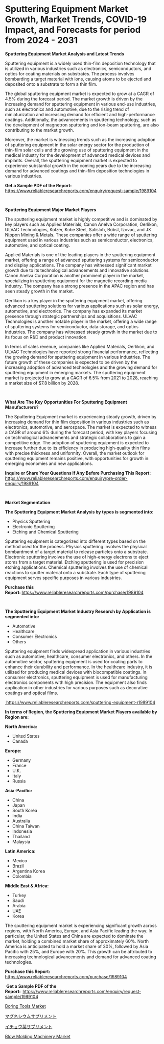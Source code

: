 <p><h1>Sputtering Equipment Market Growth, Market Trends, COVID-19 Impact, and Forecasts for period from 2024 - 2031</h1></p><p><strong>Sputtering Equipment Market Analysis and Latest Trends</strong></p>
<p><p>Sputtering equipment is a widely used thin-film deposition technology that is utilized in various industries such as electronics, semiconductors, and optics for coating materials on substrates. The process involves bombarding a target material with ions, causing atoms to be ejected and deposited onto a substrate to form a thin film. </p><p>The global sputtering equipment market is expected to grow at a CAGR of 4.5% during the forecast period. The market growth is driven by the increasing demand for sputtering equipment in various end-use industries, such as electronics and automotive, due to the rising trend of miniaturization and increasing demand for efficient and high-performance coatings. Additionally, the advancements in sputtering technology, such as the development of magnetron sputtering and ion-beam sputtering, are also contributing to the market growth.</p><p>Moreover, the market is witnessing trends such as the increasing adoption of sputtering equipment in the solar energy sector for the production of thin-film solar cells and the growing use of sputtering equipment in the medical industry for the development of advanced medical devices and implants. Overall, the sputtering equipment market is expected to experience substantial growth in the coming years due to the increasing demand for advanced coatings and thin-film deposition technologies in various industries.</p></p>
<p><strong>Get a Sample PDF of the Report:&nbsp;</strong> <a href="https://www.reliableresearchreports.com/enquiry/request-sample/1989104">https://www.reliableresearchreports.com/enquiry/request-sample/1989104</a></p>
<p>&nbsp;</p>
<p><strong>Sputtering Equipment Major Market Players</strong></p>
<p><p>The sputtering equipment market is highly competitive and is dominated by key players such as Applied Materials, Canon Anelva Corporation, Oerlikon, ULVAC Technologies, Kolzer, Kobe Steel, Satisloh, Bobst, Izovac, and JX Nippon Mining & Metals. These companies offer a wide range of sputtering equipment used in various industries such as semiconductor, electronics, automotive, and optical coating.</p><p>Applied Materials is one of the leading players in the sputtering equipment market, offering a range of advanced sputtering systems for semiconductor and display applications. The company has witnessed significant market growth due to its technological advancements and innovative solutions. Canon Anelva Corporation is another prominent player in the market, specializing in sputtering equipment for the magnetic recording media industry. The company has a strong presence in the APAC region and has seen steady growth in the market.</p><p>Oerlikon is a key player in the sputtering equipment market, offering advanced sputtering solutions for various applications such as solar energy, automotive, and electronics. The company has expanded its market presence through strategic partnerships and acquisitions. ULVAC Technologies is another notable player in the market, offering a wide range of sputtering systems for semiconductor, data storage, and optics industries. The company has witnessed steady growth in the market due to its focus on R&D and product innovation.</p><p>In terms of sales revenue, companies like Applied Materials, Oerlikon, and ULVAC Technologies have reported strong financial performance, reflecting the growing demand for sputtering equipment in various industries. The future growth of these companies is expected to be driven by the increasing adoption of advanced technologies and the growing demand for sputtering equipment in emerging markets. The sputtering equipment market is projected to grow at a CAGR of 6.5% from 2021 to 2028, reaching a market size of $7.8 billion by 2028.</p></p>
<p>&nbsp;</p>
<p><strong>What Are The Key Opportunities For Sputtering Equipment Manufacturers?</strong></p>
<p><p>The Sputtering Equipment market is experiencing steady growth, driven by increasing demand for thin film deposition in various industries such as electronics, automotive, and aerospace. The market is expected to witness a CAGR of around 6% during the forecast period, with key players focusing on technological advancements and strategic collaborations to gain a competitive edge. The adoption of sputtering equipment is expected to increase further due to its efficiency in producing high-quality thin films with precise thickness and uniformity. Overall, the market outlook for sputtering equipment remains positive, with opportunities for growth in emerging economies and new applications.</p></p>
<p><strong>Inquire or Share Your Questions If Any Before Purchasing This Report:</strong> <a href="https://www.reliableresearchreports.com/enquiry/pre-order-enquiry/1989104">https://www.reliableresearchreports.com/enquiry/pre-order-enquiry/1989104</a></p>
<p>&nbsp;</p>
<p><strong>Market Segmentation</strong></p>
<p><strong>The Sputtering Equipment Market Analysis by types is segmented into:</strong></p>
<p><ul><li>Physics Sputtering</li><li>Electronic Sputtering</li><li>Etching and Chemical Sputtering</li></ul></p>
<p><p>Sputtering equipment is categorized into different types based on the method used for the process. Physics sputtering involves the physical bombardment of a target material to release particles onto a substrate. Electronic sputtering involves the use of high-energy electrons to eject atoms from a target material. Etching sputtering is used for precision etching applications. Chemical sputtering involves the use of chemical reactions to sputter material onto a substrate. Each type of sputtering equipment serves specific purposes in various industries.</p></p>
<p><strong>Purchase this Report:&nbsp;</strong><a href="https://www.reliableresearchreports.com/purchase/1989104">https://www.reliableresearchreports.com/purchase/1989104</a></p>
<p>&nbsp;</p>
<p><strong>The Sputtering Equipment Market Industry Research by Application is segmented into:</strong></p>
<p><ul><li>Automotive</li><li>Healthcare</li><li>Consumer Electronics</li><li>Others</li></ul></p>
<p><p>Sputtering equipment finds widespread application in various industries such as automotive, healthcare, consumer electronics, and others. In the automotive sector, sputtering equipment is used for coating parts to enhance their durability and performance. In the healthcare industry, it is utilized for producing medical devices with biocompatible coatings. In consumer electronics, sputtering equipment is used for manufacturing electronics components with high precision. The equipment also finds application in other industries for various purposes such as decorative coatings and optical films.</p></p>
<p><a href="https://www.reliableresearchreports.com/sputtering-equipment-r1989104">&nbsp;https://www.reliableresearchreports.com/sputtering-equipment-r1989104</a></p>
<p><strong>In terms of Region, the Sputtering Equipment Market Players available by Region are:</strong></p>
<p>
    <p> <strong> North America: </strong>
        <ul>
            <li>United States</li>
            <li>Canada</li>
        </ul>
        </p> 
    <p> <strong> Europe: </strong>
        <ul>
            <li>Germany</li>
            <li>France</li>
            <li>U.K.</li>
            <li>Italy</li>
            <li>Russia</li>
        </ul>
        </p> 
    <p> <strong> Asia-Pacific: </strong>
        <ul>
            <li>China</li>
            <li>Japan</li>
            <li>South Korea</li>
            <li>India</li>
            <li>Australia</li>
            <li>China Taiwan</li>
            <li>Indonesia</li>
            <li>Thailand</li>
            <li>Malaysia</li>
        </ul>
        </p> 
    <p> <strong> Latin America: </strong>
        <ul>
            <li>Mexico</li>
            <li>Brazil</li>
            <li>Argentina Korea</li>
            <li>Colombia</li>
        </ul>
        </p> 
    <p> <strong> Middle East & Africa: </strong>
        <ul>
            <li>Turkey</li>
            <li>Saudi</li>
            <li>Arabia</li>
            <li>UAE</li>
            <li>Korea</li>
        </ul>
    </p>
    </p>
<p><p>The sputtering equipment market is experiencing significant growth across regions, with North America, Europe, and Asia Pacific leading the way. In particular, the United States and China are expected to dominate the market, holding a combined market share of approximately 60%. North America is anticipated to hold a market share of 30%, followed by Asia Pacific with 25%, and Europe with 20%. This growth can be attributed to increasing technological advancements and demand for advanced coating technologies.</p></p>
<p><strong>Purchase this Report: </strong><a href="https://www.reliableresearchreports.com/purchase/1989104">https://www.reliableresearchreports.com/purchase/1989104</a></p>
<p>&nbsp;<strong>Get a Sample PDF of the Report:&nbsp;&nbsp;</strong><a href="https://www.reliableresearchreports.com/enquiry/request-sample/1989104">https://www.reliableresearchreports.com/enquiry/request-sample/1989104</a></p>
<p><strong></strong></p>
<p><p><a href="https://github.com/mbisetmhermsr/Market-Research-Report-List-2/blob/main/boring-tools-market.md">Boring Tools Market</a></p><p><a href="https://github.com/KaydenJohns1964/Market-Research-Report-List-1/blob/main/168108033927.md">マグネシウムサプリメント</a></p><p><a href="https://github.com/marbadji/Market-Research-Report-List-1/blob/main/621563633926.md">イチョウ葉サプリメント</a></p><p><a href="https://github.com/zjyglelu/Market-Research-Report-List-2/blob/main/blow-molding-machinery-market.md">Blow Molding Machinery Market</a></p></p>